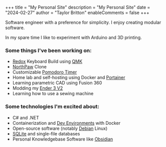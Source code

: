 +++
title = "My Personal Site"
description = "My Personal Site"
date = "2024-02-27"
author = "Taylor Britton"
enableComments = false
+++

Software engineer with a preference for simplicity. I enjoy creating modular software.

In my spare time I like to experiment with Arduino and 3D printing.

### Some things I've been working on:
- [Redox](https://github.com/mattdibi/redox-keyboard) Keyboard Build using [QMK](https://github.com/qmk/qmk_firmware)
- [NorthPaw](https://sensebridge.net/projects/northpaw/) Clone
- Customizable [Pomodoro Timer](https://github.com/PRDeltoid/ArduinoTimerProject)
- Home lab and self-hosting using Docker and [Portainer](https://www.portainer.io/)
- Learning parametric CAD using Fusion 360
- Modding my [Ender 3 V2](https://www.creality.com/products/ender-3-v2-3d-printer-csco)
- Learning how to use a sewing machine

### Some technologies I'm excited about:
- C# and .NET
- Containerization and [Dev Environments](https://containers.dev/) with Docker
- Open-source software (notably [Debian](https://www.debian.org/) Linux)
- [SQLite](https://www.sqlite.org/) and single-file databases
- Personal Knowledgebase Software like [Obsidian](https://obsidian.md/)